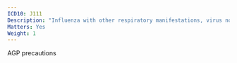 ```yaml
---
ICD10: J111
Description: "Influenza with other respiratory manifestations, virus not identified"
Matters: Yes
Weight: 1
---
```

AGP precautions
